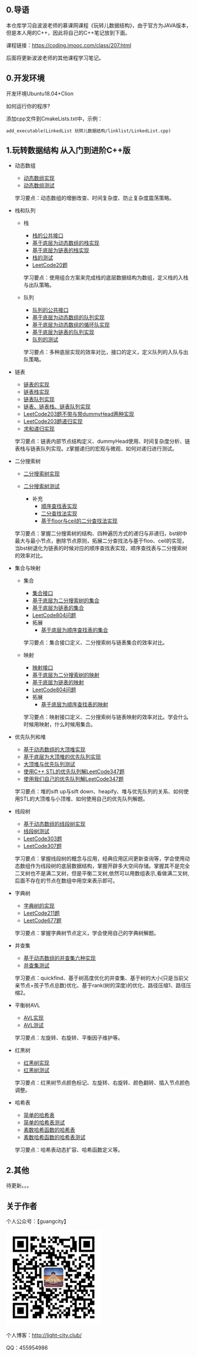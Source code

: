 ## 0.导语

本仓库学习自波波老师的慕课网课程《玩转儿数据结构》，由于官方为JAVA版本，但是本人用的C++，因此将自己的C++笔记放到下面。

课程链接：https://coding.imooc.com/class/207.html

后面将更新波波老师的其他课程学习笔记。

## 0.开发环境

开发环境Ubuntu18.04+Clion

如何运行你的程序?

添加cpp文件到CmakeLists.txt中，示例：

```
add_executable(LinkedList 玩转儿数据结构/linklist/LinkedList.cpp)
```

## 1.玩转数据结构 从入门到进阶C++版

- 动态数组

  - [动态数组实现](./玩转儿数据结构/array/array.h)
  - [动态数组测试](./玩转儿数据结构/array/array.cpp)

  学习要点：动态数组的增删改查、时间复杂度、防止复杂度震荡策略。

- 栈和队列

  - 栈

    - [栈的公共接口](./玩转儿数据结构/interface.h)
    - [基于底层为动态数组的栈实现](./玩转儿数据结构/stack/ArrayStack.h)
    - [基于底层为链表的栈实现](./玩转儿数据结构/stack/LinkedListStack.h)
    - [栈的测试](./玩转儿数据结构/test/Tamin.cpp)
    - [LeetCode20题](./玩转儿数据结构/stack/20isValid.cpp)

    学习要点：使用组合方案来完成栈的底层数据结构为数组，定义栈的入栈与出队策略。

  - 队列

    - [队列的公共接口](./玩转儿数据结构/interface.h)
    - [基于底层为动态数组的队列实现](./玩转儿数据结构/queue/ArrayQueue.h)
    - [基于底层为动态数组的循环队实现](./玩转儿数据结构/queue/loopQueue.h/)
    - [基于底层为链表的队列实现](./玩转儿数据结构/stack/LinkedListQueue.h)
    - [队列的测试](./玩转儿数据结构/test/Tamin.cpp)

    学习要点：多种底层实现的效率对比，接口的定义，定义队列的入队与出队策略。

- 链表

  - [链表的实现](./玩转儿数据结构/linklist/LinkedList.h)
  - [链表栈实现](./玩转儿数据结构/stack/LinkedListStack.h)
  - [链表队列实现](./玩转儿数据结构/stack/LinkedListQueue.h)
  - [链表、链表栈、链表队列实现](./玩转儿数据结构/linklist/LinkedList.cpp)
  - [LeetCode203题不带与带dummyHead两种实现](./玩转儿数据结构/linklist/203ListNode.cpp)
  - [LeetCode203题递归实现](./玩转儿数据结构/recursion/203ListNode.cpp)
  - [求和递归实现](./玩转儿数据结构/recursion/recursion.cpp)

  学习要点：链表内部节点结构定义、dummyHead使用、时间复杂度分析、链表栈与链表队列实现。z掌握递归的宏观与微观、如何对递归进行测试。

- 二分搜索树

  - [二分搜索树实现](./玩转儿数据结构/bst/BST.h)

  - [二分搜索树测试](./玩转儿数据结构/bst/BST.cpp)

    - 补充
      - [顺序查找表实现](./玩转儿数据结构/bst/SequenceST.h)
      - [二分查找法实现](./玩转儿数据结构/binarySearch/BinarySearch.cpp)
      - [基于floor与ceil的二分查找法实现](./玩转儿数据结构/binarySearch/floor_ceil_BinarySearch.cpp)

    

  学习要点：掌握二分搜索树的结构、四种遍历方式的递归与非递归，bst树中最大与最小节点，删除节点原则，拓展二分查找法与基于floo、ceil的实现，当bst树退化为链表的时候对应的顺序查找表实现，顺序查找表与二分搜索树的效率对比。

- 集合与映射

  - 集合

    - [集合接口](./玩转儿数据结构/interface.h)
    - [基于底层为二分搜索树的集合](./玩转儿数据结构/set_map/BSTSet.h)
    - [基于底层为链表的集合](./玩转儿数据结构/set_map/LinkedListSet.h)
    - [LeetCode804问题](./玩转儿数据结构/set_map/804uniqueMorseRepresentations.cpp)
    - 拓展
      - [基于底层为顺序查找表的集合](./玩转儿数据结构/set_map/SeqSet.h)

    学习要点：集合接口定义、二分搜索树与链表集合的效率对比。

  - 映射

    - [映射接口](./玩转儿数据结构/interface.h)
    - [基于底层为二分搜索树的映射](./玩转儿数据结构/set_map/BSTMap.h)
    - [基于底层为链表的映射](./玩转儿数据结构/set_map/LinkedListSet.h)
    - [LeetCode804问题](./玩转儿数据结构/set_map/804uniqueMorseRepresentations.cpp)
    - 拓展
      - [基于底层为顺序查找表的映射](./玩转儿数据结构/set_map/LinkedListMap.h)

    学习要点：映射接口定义、二分搜索树与链表映射的效率对比。学会什么时候用映射，什么时候用集合。

- 优先队列和堆

  - [基于动态数组的大顶堆实现](./玩转儿数据结构/heap/heap.h)
  - [基于底层为大顶堆的优先队列实现](./玩转儿数据结构/heap/PriorityQueue.h)
  - [大顶堆与优先队列测试](./玩转儿数据结构/heap/heap.cpp)
  - [使用C++ STL的优先队列解LeetCode347题](./玩转儿数据结构/347topKFrequent.cpp)
  - [使用我们自己的优先队列解LeetCode347题](./玩转儿数据结构/347_local.cpp)

  学习要点：堆的sift up与sift down、heapify、堆与优先队列的关系、如何使用STL的大顶堆与小顶堆、如何使用自己的优先队列解题。

- 线段树

  - [基于动态数组的线段树实现](./玩转儿数据结构/segmenttree/segment.h)
  - [线段树测试](./玩转儿数据结构/segmenttree/segment.cpp)
  - [LeetCode303题](./玩转儿数据结构/segmenttree/303NumArray.cpp)
  - [LeetCode307题](./玩转儿数据结构/segmenttree/307NumArray.cpp)

  学习要点：掌握线段树的概念与应用，经典应用区间更新查询等，学会使用动态数组作为线段树的底层数据结构，掌握开辟多大空间存储。掌握其不是完全二叉树也不是满二叉树，但是平衡二叉树,依然可以用数组表示,看做满二叉树,后面不存在的节点在数组中用空来表示即可。

- 字典树

  - [字典树的实现](./玩转儿数据结构/trie/trie.h)
  - [LeetCode211题](./玩转儿数据结构/trie/211WordDictionary.cpp)
  - [LeetCode677题](./玩转儿数据结构/trie/677MapSum.cpp)

  学习要点：掌握字典树节点定义，学会使用自己的字典树解题。

- 并查集

  - [基于动态数组的并查集六种实现](./玩转儿数据结构/unionfind/unionfind.h)
  - [并查集测试](./玩转儿数据结构/unionfind/unionfind.cpp)

  学习要点：quickfind、基于树高度优化的并查集、基于树的大小(只是当前父亲节点+孩子节点总数)优化、基于rank(树的深度)的优化、路径压缩1、路径压缩2。

- 平衡树AVL

  - [AVL实现](./玩转儿数据结构/avl/AVL.h)
  - [AVL测试](./玩转儿数据结构/test/Tmain.cpp)

  学习要点：左旋转、右旋转、平衡因子维护等。

- 红黑树

  - [红黑树实现](./玩转儿数据结构/rbtree/rb_tree.h)
  - [红黑树测试](./玩转儿数据结构/rbtree/rbmain.cpp)

  学习要点：红黑树节点颜色标记、左旋转、右旋转、颜色翻转、插入节点颜色调整。

- 哈希表

  - [简单的哈希表](./玩转儿数据结构/hash/hash.h)
  - [简单的哈希表测试](./玩转儿数据结构/hash/hashMain.cpp)
  - [素数哈希函数的哈希表](./玩转儿数据结构/hash/hash_v2.h)
  - [素数哈希函数的哈希表测试](./玩转儿数据结构/hash/hashMain_v2.cpp)

  学习要点：哈希表动态扩容、哈希函数定义等。


## 2.其他

待更新。。。

## 关于作者

个人公众号：【guangcity】



![wechat](./img/wechat.jpg)

个人博客：http://light-city.club/

QQ：455954986
